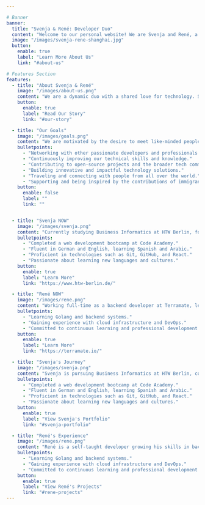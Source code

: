 ```yaml
---

# Banner
banner:
  title: "Svenja & René: Developer Duo"
  content: "Welcome to our personal website! We are Svenja and René, a passionate developer couple. Explore our journey in the world of technology, our projects, and our aspirations."
  image: "/images/svenja-rene-shanghai.jpg"
  button:
    enable: true
    label: "Learn More About Us"
    link: "#about-us"

# Features Section
features:
  - title: "About Svenja & René"
    image: "/images/about-us.png"
    content: "We are a dynamic duo with a shared love for technology. Svenja is currently studying Business Informatics at HTW Berlin, while René is a self-taught developer working on a Golang backend at Terramate. Together, we aim to make a significant impact in the field of computer science."
    button:
      enable: true
      label: "Read Our Story"
      link: "#our-story"

  - title: "Our Goals"
    image: "/images/goals.png"
    content: "We are motivated by the desire to meet like-minded people, continuously learn and grow, and contribute to the tech community. Our goals include:"
    bulletpoints:
      - "Networking with other passionate developers and professionals."
      - "Continuously improving our technical skills and knowledge."
      - "Contributing to open-source projects and the broader tech community."
      - "Building innovative and impactful technology solutions."
      - "Traveling and connecting with people from all over the world."
      - "Supporting and being inspired by the contributions of immigrants."
    button:
      enable: false
      label: ""
      link: ""


  - title: "Svenja NOW"
    image: "/images/svenja.png"
    content: "Currently studying Business Informatics at HTW Berlin, focusing on combining business knowledge with technical expertise."
    bulletpoints:
      - "Completed a web development bootcamp at Code Academy."
      - "Fluent in German and English, learning Spanish and Arabic."
      - "Proficient in technologies such as Git, GitHub, and React."
      - "Passionate about learning new languages and cultures."
    button:
      enable: true
      label: "Learn More"
      link: "https://www.htw-berlin.de/"

  - title: "René NOW"
    image: "/images/rene.png"
    content: "Working full-time as a backend developer at Terramate, learning and growing in Golang and backend systems."
    bulletpoints:
      - "Learning Golang and backend systems."
      - "Gaining experience with cloud infrastructure and DevOps."
      - "Committed to continuous learning and professional development."
    button:
      enable: true
      label: "Learn More"
      link: "https://terramate.io/"

  - title: "Svenja's Journey"
    image: "/images/svenja.png"
    content: "Svenja is pursuing Business Informatics at HTW Berlin, combining business knowledge with technical expertise."
    bulletpoints:
      - "Completed a web development bootcamp at Code Academy."
      - "Fluent in German and English, learning Spanish and Arabic."
      - "Proficient in technologies such as Git, GitHub, and React."
      - "Passionate about learning new languages and cultures."
    button:
      enable: true
      label: "View Svenja's Portfolio"
      link: "#svenja-portfolio"

  - title: "René's Experience"
    image: "/images/rene.png"
    content: "René is a self-taught developer growing his skills in backend development with Golang at Terramate."
    bulletpoints:
      - "Learning Golang and backend systems."
      - "Gaining experience with cloud infrastructure and DevOps."
      - "Committed to continuous learning and professional development."
    button:
      enable: true
      label: "View René's Projects"
      link: "#rene-projects"
---
```


